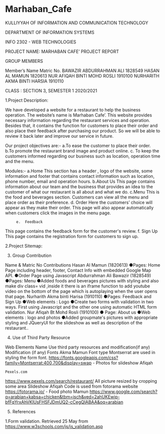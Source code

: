 # Marhaban_Cafe                                                   


KULLIYYAH OF INFORMATION AND COMMUNICATION TECHNOLOGY

DEPARTMENT OF INFORMATION SYSTEMS

 
INFO 2302 - WEB TECHNOLOGIES
  
PROJECT NAME: MARHABAN CAFE’
PROJECT REPORT

GROUP MEMBERS

Member’s Name	Matric No.
BAWAZIR ABDURRAHMAN ALI	1828549
HASAN AL MAMUN	1820613
NUR AFIQAH BINTI MOHD ROSLI	1910100
NURHARITH AKMA BINTI HARSIA	1910110


CLASS : SECTION 3, SEMESTER 1 2020/2021



  
1.Project Description:

We have developed a website for a restaurant to help the business  operation. The website’s name is Marhaban Cafe’. This website provides necessary information regarding the restaurant services and operation. Besides that, it contains the function for customers to place their order and also place their feedback after purchasing our product. So we will be able to review it back later and improve our service in future.

Our project objectives are:-
a.To ease the customer to place their order.
b.To promote the restaurant brand image and product online.
c. To keep the customers informed regarding our business such as location, operation time and the menu.

Modules:-
a.Home
This section has a header , logo of the website, some information and footer that contains contact information such as location, phone number, email and operation hours.
b.About Us
This page contains information about our team and the business that provides an idea to the customer of what our restaurant is all about and what we do.
c.Menu
This is the food and beverages section. Customers can view all the menu and place order as their preference.
      d.   Order
          Here the customers’ choice will appear as they make their order. This page will also appear            automatically  when customers click the images in the menu page. 

         e.  Feedback
This page contains the feedback form for the customer's review.
      f.   Sign Up
This page contains the registration form for customers to sign up.

2.Project Sitemap:





3. Group Contribution

Name & Matric No	 Contributions
Hasan Al Mamun 
(1820613)	●Pages: Home Page including header, footer, Contact Info with embedded Google Map API.
●Order Page using Javascript 
Abdurrahman Ali Bawazir 
(1828549)	●Pages: Menu
●Added foods and beverages pictures with styling and also make div class= vid ,inside it there is an iframe function to add youtube video on the bottom of the page which is autoplaying when the user opens that page.
Nurharith Akma binti Harisa
(1910110)	●Pages: Feedback and Sign Up
●Web elements : Logo
●Create two forms with validation in two ways. First using Javascript and the other one using automatic HTML form validation.
Nur Afiqah Bt Mohd Rosli
(1910100)	● Page:  About us 
●Web elements : logo and photos
●Added groupmate's pictures with appropriate styling and JQueryUI for the slideshow as well as description of the restaurant..

4. Use of Third Party Resource

Web Elements	Name	Use third party resources and modification(if any)	Modification (if any)
Fonts	Akma
Mamun	Font type Montserrat are used in styling the form font.
https://fonts.googleapis.com/css?family=Montserrat:400,700&display=swap 	-
Photos for slideshow 	Afiqah 

	Pexels.com
https://www.pexels.com/search/restaurant/	All picture resized by cropping some area
Slideshow	Afiqah	Code is used from fotorama website
https://fotorama.io/
	-
Food photo	Mamun	https://www.google.com/search?q=arabian+kabsa+chicken&tbm=isch&ved=2ahUKEwip-bfFqYrxAhVKlUsFHSFJDmUQ2-cCegQIABAA&oq=arabian 	


5. References

1.Form validation. Retrieved 25 May from https://www.w3schools.com/js/js_validation.asp 
